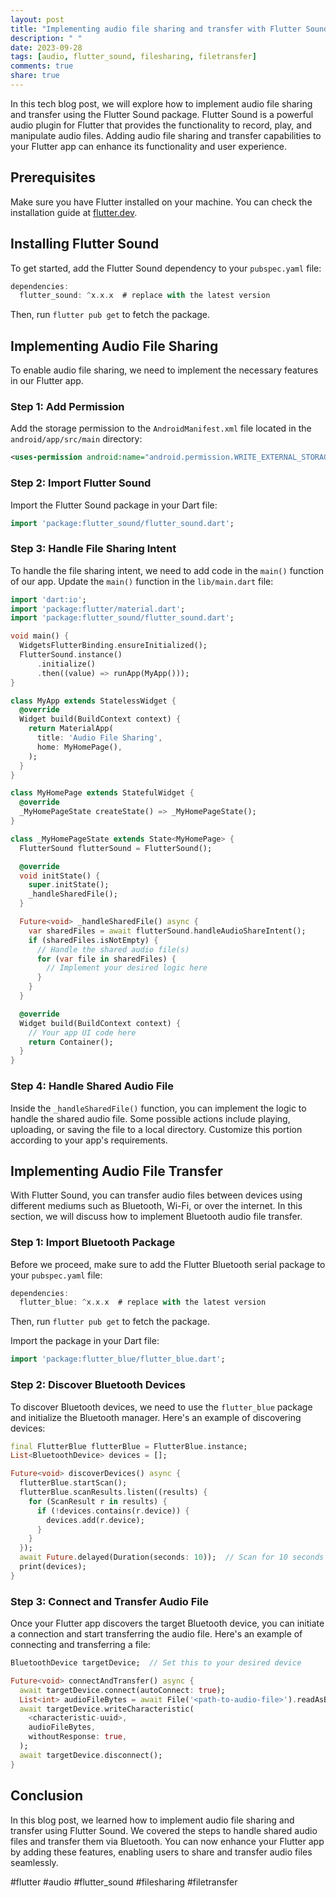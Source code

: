 ```yaml
---
layout: post
title: "Implementing audio file sharing and transfer with Flutter Sound"
description: " "
date: 2023-09-28
tags: [audio, flutter_sound, filesharing, filetransfer]
comments: true
share: true
---
```


In this tech blog post, we will explore how to implement audio file sharing and transfer using the Flutter Sound package. Flutter Sound is a powerful audio plugin for Flutter that provides the functionality to record, play, and manipulate audio files. Adding audio file sharing and transfer capabilities to your Flutter app can enhance its functionality and user experience.

## Prerequisites
Make sure you have Flutter installed on your machine. You can check the installation guide at [flutter.dev](https://flutter.dev).

## Installing Flutter Sound
To get started, add the Flutter Sound dependency to your `pubspec.yaml` file:

```dart
dependencies:
  flutter_sound: ^x.x.x  # replace with the latest version
```

Then, run `flutter pub get` to fetch the package.

## Implementing Audio File Sharing
To enable audio file sharing, we need to implement the necessary features in our Flutter app.

### Step 1: Add Permission
Add the storage permission to the `AndroidManifest.xml` file located in the `android/app/src/main` directory:

```xml
<uses-permission android:name="android.permission.WRITE_EXTERNAL_STORAGE" />
```

### Step 2: Import Flutter Sound
Import the Flutter Sound package in your Dart file:

```dart
import 'package:flutter_sound/flutter_sound.dart';
```

### Step 3: Handle File Sharing Intent
To handle the file sharing intent, we need to add code in the `main()` function of our app. Update the `main()` function in the `lib/main.dart` file:

```dart
import 'dart:io';
import 'package:flutter/material.dart';
import 'package:flutter_sound/flutter_sound.dart';

void main() {
  WidgetsFlutterBinding.ensureInitialized();
  FlutterSound.instance()
      .initialize()
      .then((value) => runApp(MyApp()));
}

class MyApp extends StatelessWidget {
  @override
  Widget build(BuildContext context) {
    return MaterialApp(
      title: 'Audio File Sharing',
      home: MyHomePage(),
    );
  }
}

class MyHomePage extends StatefulWidget {
  @override
  _MyHomePageState createState() => _MyHomePageState();
}

class _MyHomePageState extends State<MyHomePage> {
  FlutterSound flutterSound = FlutterSound();

  @override
  void initState() {
    super.initState();
    _handleSharedFile();
  }

  Future<void> _handleSharedFile() async {
    var sharedFiles = await flutterSound.handleAudioShareIntent();
    if (sharedFiles.isNotEmpty) {
      // Handle the shared audio file(s)
      for (var file in sharedFiles) {
        // Implement your desired logic here
      }
    }
  }

  @override
  Widget build(BuildContext context) {
    // Your app UI code here
    return Container();
  }
}
```

### Step 4: Handle Shared Audio File
Inside the `_handleSharedFile()` function, you can implement the logic to handle the shared audio file. Some possible actions include playing, uploading, or saving the file to a local directory. Customize this portion according to your app's requirements.

## Implementing Audio File Transfer
With Flutter Sound, you can transfer audio files between devices using different mediums such as Bluetooth, Wi-Fi, or over the internet. In this section, we will discuss how to implement Bluetooth audio file transfer.

### Step 1: Import Bluetooth Package
Before we proceed, make sure to add the Flutter Bluetooth serial package to your `pubspec.yaml` file:

```dart
dependencies:
  flutter_blue: ^x.x.x  # replace with the latest version
```

Then, run `flutter pub get` to fetch the package.

Import the package in your Dart file:

```dart
import 'package:flutter_blue/flutter_blue.dart';
```

### Step 2: Discover Bluetooth Devices
To discover Bluetooth devices, we need to use the `flutter_blue` package and initialize the Bluetooth manager. Here's an example of discovering devices:

```dart
final FlutterBlue flutterBlue = FlutterBlue.instance;
List<BluetoothDevice> devices = [];

Future<void> discoverDevices() async {
  flutterBlue.startScan();
  flutterBlue.scanResults.listen((results) {
    for (ScanResult r in results) {
      if (!devices.contains(r.device)) {
        devices.add(r.device);
      }
    }
  });
  await Future.delayed(Duration(seconds: 10));  // Scan for 10 seconds
  print(devices);
}
```

### Step 3: Connect and Transfer Audio File
Once your Flutter app discovers the target Bluetooth device, you can initiate a connection and start transferring the audio file. Here's an example of connecting and transferring a file:

```dart
BluetoothDevice targetDevice;  // Set this to your desired device

Future<void> connectAndTransfer() async {
  await targetDevice.connect(autoConnect: true);
  List<int> audioFileBytes = await File('<path-to-audio-file>').readAsBytes();
  await targetDevice.writeCharacteristic(
    <characteristic-uuid>,
    audioFileBytes,
    withoutResponse: true,
  );
  await targetDevice.disconnect();
}
```

## Conclusion
In this blog post, we learned how to implement audio file sharing and transfer using Flutter Sound. We covered the steps to handle shared audio files and transfer them via Bluetooth. You can now enhance your Flutter app by adding these features, enabling users to share and transfer audio files seamlessly.

#flutter #audio #flutter_sound #filesharing #filetransfer